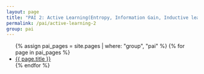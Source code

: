 ```yaml
---
layout: page
title: "PAI 2: Active Learning(Entropy, Information Gain, Inductive learning and Transductive learning)"
permalink: /pai/active-learning-2
group: pai
---
```


<ul>
  {% assign pai_pages = site.pages | where: "group", "pai" %}
  {% for page in pai_pages %}
    <li><a href="{{ page.url }}">{{ page.title }}</a></li>
  {% endfor %}
</ul>


